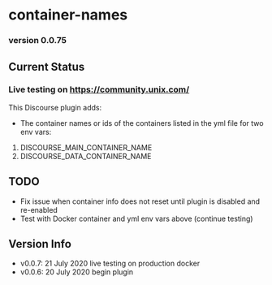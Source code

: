 # container-names

### version 0.0.75

## Current Status

### Live testing on https://community.unix.com/

This Discourse plugin adds:

- The container names or ids of the containers listed in the yml file for two env vars:

1.  DISCOURSE_MAIN_CONTAINER_NAME
2.  DISCOURSE_DATA_CONTAINER_NAME

## TODO

- Fix issue when container info does not reset until plugin is disabled and re-enabled
- Test with Docker container and yml env vars above (continue testing)

## Version Info

- v0.0.7: 21 July 2020 live testing on production docker
- v0.0.6: 20 July 2020 begin plugin
